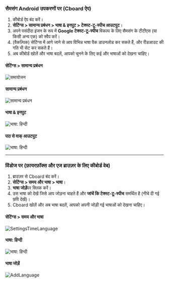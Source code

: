 ### सैमसंग Android उपकरणों पर (Cboard ऐप)

1. कीबोर्ड ऐप बंद करें।
2. **सेटिंग्स > सामान्य प्रबंधन > भाषा & इनपुट > टेक्स्ट-टू-स्पीच आउटपुट**।
3. अपने पसंदीदा इंजन के रूप में **Google टेक्स्ट-टू-स्पीच** विकल्प के लिए सैमसंग के टीटीएस (या किसी अन्य एक) को स्वैप करें।
4. (वैकल्पिक) सेटिंग्स में आगे जाने से आप विभिन्न भाषा पैक डाउनलोड कर सकते हैं, और रीडआउट की गति भी सेट कर सकते हैं।
5. अब कीबोर्ड खोलें और भाषा बदलें, आपको चुनने के लिए कई और भाषाओं को देखना चाहिए।

#### सेटिंग्स > सामान्य प्रबंधन

![समायोजन](/images/moreLanguages/samsung_switch_tts_01.png "समायोजन")

#### सामान्य प्रबंधन

![सामान्य प्रबंधन](/images/moreLanguages/samsung_switch_tts_02.png "सामान्य प्रबंधन")

#### भाषा & इनपुट

![भाषा: हिन्दी](/images/moreLanguages/samsung_switch_tts_03.png "भाषा: हिन्दी")

#### पाठ से वाक् आउटपुट

![भाषा: हिन्दी](/images/moreLanguages/samsung_switch_tts_04.png "पाठ से वाक् आउटपुट")

---

### विंडोज पर (फ़ायरफ़ॉक्स और एज ब्राउज़र के लिए कीबोर्ड वेब)

1. ब्राउज़र से Cboard बंद करें।
2. **सेटिंग्स > समय और भाषा > भाषा**।
3. **भाषा जोड़ें**पर क्लिक करें।
4. उस भाषा को देखें जिसे आप जोड़ना चाहते हैं और **जांचें कि टेक्स्ट-टू-स्पीच** समर्थित है (नीचे दी गई छवि देखें)।
5. Cboard खोलें और अब भाषा बदलें, आपको अपनी जोड़ी गई भाषाओं को देखना चाहिए।

#### सेटिंग्स > समय और भाषा

![SettingsTimeLanguage](/images/moreLanguages/windows_add_tts_01.png "सेटिंग्स> समय और भाषा")

#### भाषा: हिन्दी

![भाषा: हिन्दी](/images/moreLanguages/windows_add_tts_02.png "भाषा: हिन्दी")

#### भाषा जोड़ें

![AddLanguage](/images/moreLanguages/windows_add_tts_03.png "भाषा जोड़ें")